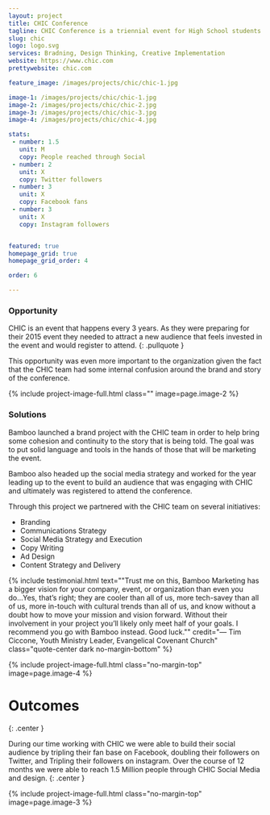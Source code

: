 ```yaml
---
layout: project
title: CHIC Conference
tagline: CHIC Conference is a triennial event for High School students hosted by the Evangelical Covenant Church. 
slug: chic
logo: logo.svg
services: Bradning, Design Thinking, Creative Implementation
website: https://www.chic.com
prettywebsite: chic.com

feature_image: /images/projects/chic/chic-1.jpg

image-1: /images/projects/chic/chic-1.jpg
image-2: /images/projects/chic/chic-2.jpg
image-3: /images/projects/chic/chic-3.jpg
image-4: /images/projects/chic/chic-4.jpg

stats:
 - number: 1.5
   unit: M
   copy: People reached through Social
 - number: 2
   unit: X
   copy: Twitter followers
 - number: 3
   unit: X
   copy: Facebook fans
 - number: 3
   unit: X
   copy: Instagram followers


featured: true
homepage_grid: true
homepage_grid_order: 4

order: 6

---
```


### Opportunity
CHIC is an event that happens every 3 years. As they were preparing for their 2015 event they needed to attract a new audience that feels invested in the event and would register to attend. 
{: .pullquote }

This opportunity was even more important to the organization given the fact that the CHIC team had some internal confusion around the brand and story of the conference.

{% include project-image-full.html class="" image=page.image-2 %}

### Solutions
Bamboo launched a brand project with the CHIC team in order to help bring some cohesion and continuity to the story that is being told. The goal was to put solid language and tools in the hands of those that will be marketing the event. 

Bamboo also headed up the social media strategy and worked for the year leading up to the event to build an audience that was engaging with CHIC and ultimately was registered to attend the conference. 

Through this project we partnered with the CHIC team on several initiatives:

- Branding
- Communications Strategy
- Social Media Strategy and Execution
- Copy Writing
- Ad Design
- Content Strategy and Delivery

{% include testimonial.html text="\"Trust me on this, Bamboo Marketing has a bigger vision for your company, event, or organization than even you do...Yes, that’s right; they are cooler than all of us, more tech-savey than all of us, more in-touch with cultural trends than all of us, and know without a doubt how to move your mission and vision forward.  Without their involvement in your project you’ll likely only meet half of your goals.  I recommend you go with Bamboo instead.  Good luck.\"" credit="— Tim Ciccone, Youth Ministry Leader, Evangelical Covenant Church" class="quote-center dark no-margin-bottom" %}

{% include project-image-full.html class="no-margin-top" image=page.image-4 %}

# Outcomes
{: .center }

During our time working with CHIC we were able to build their social audience by tripling their fan base on Facebook, doubling their followers on Twitter, and Tripling their followers on instagram. Over the course of 12 months we were able to reach 1.5 Million people through CHIC Social Media and design. 
{: .center } 

{% include project-image-full.html class="no-margin-top" image=page.image-3 %}



